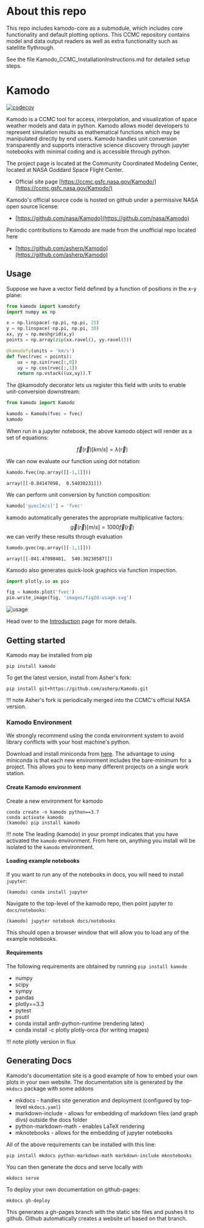 # About this repo

This repo includes kamodo-core as a submodule, which includes core functionality and default plotting options. This CCMC repository contains model and data output readers as well as extra functionality such as satellite flythrough.

See the file Kamodo_CCMC_InstallationInstructions.md for detailed setup steps.

# Kamodo

[![codecov](https://codecov.io/gh/asherp/Kamodo/branch/master/graph/badge.svg?token=W1B3L19REF)](https://codecov.io/gh/asherp/Kamodo)

Kamodo is a CCMC tool for access, interpolation, and visualization of space weather models and data in python. Kamodo allows model developers to represent simulation results as mathematical functions which may be manipulated directly by end users. Kamodo handles unit conversion transparently and supports interactive science discovery through jupyter notebooks with minimal coding and is accessible through python.


The project page is located at the Community Coordinated Modeling Center, located at NASA Goddard Space Flight Center.

* Official site page [https://ccmc.gsfc.nasa.gov/Kamodo/](https://ccmc.gsfc.nasa.gov/Kamodo/)

Kamodo's official source code is hosted on github under a permissive NASA open source license:

* [https://github.com/nasa/Kamodo](https://github.com/nasa/Kamodo)

Periodic contributions to Kamodo are made from the unofficial repo located here

* [https://github.com/asherp/Kamodo](https://github.com/asherp/Kamodo)


## Usage
Suppose we have a vector field defined by a function of positions in the x-y plane:

```python
from kamodo import kamodofy
import numpy as np

x = np.linspace(-np.pi, np.pi, 25)
y = np.linspace(-np.pi, np.pi, 30)
xx, yy = np.meshgrid(x,y)
points = np.array(zip(xx.ravel(), yy.ravel()))

@kamodofy(units = 'km/s')
def fvec(rvec = points):
    ux = np.sin(rvec[:,0])
    uy = np.cos(rvec[:,1])
    return np.vstack((ux,uy)).T
```

The @kamodofy decorator lets us register this field with units to enable unit-conversion downstream:
```python
from kamodo import Kamodo

kamodo = Kamodo(fvec = fvec)
kamodo
```
When run in a jupyter notebook, the above kamodo object will render as a set of equations:

$$\vec{f}{\left (\vec{r} \right )} [km/s] = \lambda{\left (\vec{r} \right )}$$

We can now evaluate our function using dot notation:

```python
kamodo.fvec(np.array([[-1,1]]))
```
```console
array([[-0.84147098,  0.54030231]])
```
We can perform unit conversion by function composition:
```python
kamodo['gvec[m/s]'] = 'fvec'
```
kamodo automatically generates the appropriate multiplicative factors:
$$\vec{g}{\left (\vec{r} \right )} [m/s] = 1000 \vec{f}{\left (\vec{r} \right )}$$
we can verify these results through evaluation

```python
kamodo.gvec(np.array([[-1,1]]))
```
```console
array([[-841.47098481,  540.30230587]])
```
Kamodo also generates quick-look graphics via function inspection.
```python
import plotly.io as pio

fig = kamodo.plot('fvec')
pio.write_image(fig, 'images/fig2d-usage.svg')
```
![usage](notebooks/images/fig2d-usage.svg)

Head over to the [Introduction](notebooks/Kamodo.ipynb) page for more details.


## Getting started

Kamodo may be installed from pip

```console
pip install kamodo
```

To get the latest version, install from Asher's fork:

```console
pip install git+https://github.com/asherp/Kamodo.git
```

!!! note
    Asher's fork is periodically merged into the CCMC's official NASA version.

### Kamodo Environment 

We strongly recommend using the conda environment system to avoid library conflicts with your host machine's python.

Download and install miniconda from [here](https://conda.io/miniconda.html). The advantage to using miniconda is that each new environment includes the bare-minimum for a project. This allows you to keep many different projects on a single work station.

#### Create Kamodo environment

Create a new environment for kamodo

```console
conda create -n kamodo python==3.7
conda activate kamodo
(kamodo) pip install kamodo
```
!!! note
    The leading (kamodo) in your prompt indicates that you have activated the `kamodo` environment.
    From here on, anything you install will be isolated to the `kamodo` environment.

#### Loading example notebooks

If you want to run any of the notebooks in docs, you will need to install `jupyter`:

```console
(kamodo) conda install jupyter
```

Navigate to the top-level of the kamodo repo, then point jupyter to `docs/notebooks`:

    (kamodo) jupyter notebook docs/notebooks

This should open a browser window that will allow you to load any of the example notebooks.

#### Requirements

The following requirements are obtained by running `pip install kamodo`

* numpy
* scipy
* sympy
* pandas
* plotly==3.3 
* pytest
* psutil
* conda install antlr-python-runtime (rendering latex)
* conda install -c plotly plotly-orca (for writing images)

!!! note
    plotly version in flux


## Generating Docs

Kamodo's documentation site is a good example of how to embed your own plots in your own website.
The documentation site is generated by the `mkdocs` package with some addons

* mkdocs - handles site generation and deployment (configured by top-level `mkdocs.yaml`)
* markdown-include - allows for embedding of markdown files (and graph divs) outside the docs folder
* python-markdown-math - enables LaTeX rendering
* mknotebooks - allows for the embedding of jupyter notebooks

All of the above requirements can be installed with this line:

```console
pip install mkdocs python-markdown-math markdown-include mknotebooks
```

You can then generate the docs and serve locally with

`mkdocs serve`

To deploy your own documentation on github-pages:

`mkdocs gh-deploy`

This generates a gh-pages branch with the static site files and pushes it to github. Github automatically creates a website url based on that branch.

